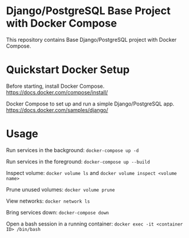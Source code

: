 # Django/PostgreSQL Base Project with Docker Compose

This repository contains Base Django/PostgreSQL project with Docker Compose.

# Quickstart Docker Setup
Before starting, install Docker Compose.
https://docs.docker.com/compose/install/

Docker Compose to set up and run a simple Django/PostgreSQL app.
https://docs.docker.com/samples/django/

# Usage

Run services in the background:
`docker-compose up -d`

Run services in the foreground:
`docker-compose up --build`

Inspect volume:
`docker volume ls`
and
`docker volume inspect <volume name>`

Prune unused volumes:
`docker volume prune`

View networks:
`docker network ls`

Bring services down:
`docker-compose down`

Open a bash session in a running container:
`docker exec -it <container ID> /bin/bash`
